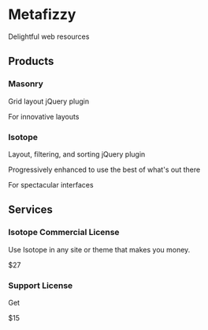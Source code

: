 Metafizzy
=========

Delightful web resources

Products
--------

### Masonry

Grid layout jQuery plugin

For innovative layouts

### Isotope

Layout, filtering, and sorting jQuery plugin

Progressively enhanced to use the best of what's out there

For spectacular interfaces

Services
--------

### Isotope Commercial License

Use Isotope in any site or theme that makes you money.

$27

### Support License

Get 

$15
